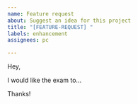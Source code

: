 ```yaml
---
name: Feature request
about: Suggest an idea for this project
title: "[FEATURE-REQUEST] "
labels: enhancement
assignees: pc

---
```


Hey,

I would like the exam to...

Thanks!
